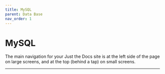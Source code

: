 ```yaml
---
title: MySQL
parent: Data Base
nav_order: 1
---
```


# MySQL

The main navigation for your Just the Docs site is at the left side of the page on large screens, and at the top (behind a tap) on small screens.


----
